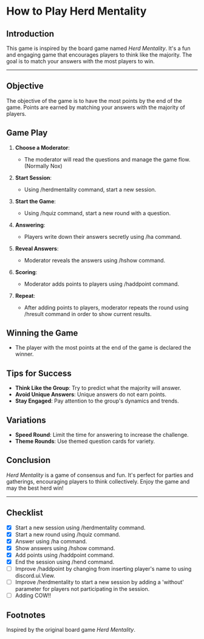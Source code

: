 # How to Play Herd Mentality

## Introduction

This game is inspired by the board game named _Herd Mentality_. It's a fun and engaging game that encourages players to think like the majority. The goal is to match your answers with the most players to win.

---

## Objective

The objective of the game is to have the most points by the end of the game. Points are earned by matching your answers with the majority of players.

## Game Play

1. **Choose a Moderator**:

   - The moderator will read the questions and manage the game flow. (Normally Nox)

2. **Start Session**:

   - Using /herdmentality command, start a new session.

3. **Start the Game**:

   - Using /hquiz command, start a new round with a question.

4. **Answering**:

   - Players write down their answers secretly using /ha command.

5. **Reveal Answers**:

   - Moderator reveals the answers using /hshow command.

6. **Scoring**:

   - Moderator adds points to players using /haddpoint command.

7. **Repeat**:
   - After adding points to players, moderator repeats the round using /hresult command in order to show current results.

## Winning the Game

- The player with the most points at the end of the game is declared the winner.

## Tips for Success

- **Think Like the Group**: Try to predict what the majority will answer.
- **Avoid Unique Answers**: Unique answers do not earn points.
- **Stay Engaged**: Pay attention to the group's dynamics and trends.

## Variations

- **Speed Round**: Limit the time for answering to increase the challenge.
- **Theme Rounds**: Use themed question cards for variety.

## Conclusion

_Herd Mentality_ is a game of consensus and fun. It's perfect for parties and gatherings, encouraging players to think collectively. Enjoy the game and may the best herd win!

---

## Checklist

- [x] Start a new session using /herdmentality command.
- [x] Start a new round using /hquiz command.
- [x] Answer using /ha command.
- [x] Show answers using /hshow command.
- [x] Add points using /haddpoint command.
- [x] End the session using /hend command.
- [ ] Improve /haddpoint by changing from inserting player's name to using discord.ui.View.
- [ ] Improve /herdmentality to start a new session by adding a 'without' parameter for players not participating in the session.
- [ ] Adding COW!!

## Footnotes

Inspired by the original board game _Herd Mentality_.
